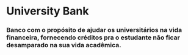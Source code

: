 <head>
  <meta charset="utf-8"/>
  <h1>University Bank</h1>
  <h3>Banco com o propósito de ajudar os universitários na vida financeira, fornecendo créditos pra o estudante não ficar desamparado na sua vida acadêmica.</h2> 

</head>
 <body>

 </body>
</html>
